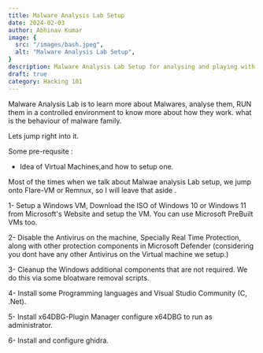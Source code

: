 ```yaml
---
title: Malware Analysis Lab Setup
date: 2024-02-03
author: Abhinav Kumar
image: {
  src: "/images/bash.jpeg",
  alt: "Malware Analysis Lab Setup",
}
description: Malware Analysis Lab Setup for analysing and playing with malwares and learning more about malwares.
draft: true
category: Hacking 101
---
```


Malware Analysis Lab is to learn more about Malwares, analyse them, RUN them in a controlled environment to know more about how they work. what is the behaviour of malware family.

Lets jump right into it.

Some pre-requsite :
- Idea of Virtual Machines,and how to setup one.

Most of the times when we talk about Malwae analysis Lab setup, we jump onto Flare-VM or Remnux, so I will leave that aside . 

1- Setup a Windows VM, Download the ISO of Windows 10 or Windows 11 from Microsoft's Website and setup the VM. You can use Microsoft PreBuilt VMs too.

2- Disable the Antivirus on the machine, Specially Real Time Protection, along with other protection components in Microsoft Defender (considering you dont have any other Antivirus on the Virtual machine we setup.)

3- Cleanup the Windows additional components that are not required. We do this via some bloatware removal scripts.

4- Install some Programming languages and Visual Studio Community (C, .Net).

5- Install x64DBG-Plugin Manager
configure x64DBG to run as administrator.

6- Install and configure ghidra.

